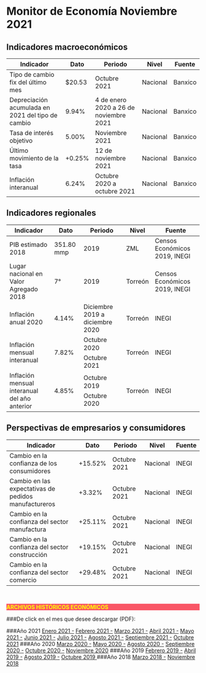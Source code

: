 # Monitor de Economía Noviembre 2021

## Indicadores macroeconómicos
Indicador                                                       |Dato       |Periodo            |Nivel      |Fuente         |
----------------------------------------------------------------|---------------|-----------------------|---------------|---------------|
Tipo de cambio fix del último mes                   |  $20.53   |Octubre 2021        |Nacional      |Banxico        |
Depreciación acumulada en 2021 del tipo de cambio       |  9.94%    |4 de enero 2020 a 26 de noviembre 2021|Nacional    |Banxico|
Tasa de interés objetivo                            |  5.00%    |Noviembre 2021     |Nacional   |Banxico        |
Último movimiento de la tasa                    |  +0.25%   |12 de noviembre 2021   |Nacional   |Banxico        |
Inflación interanual                        |  6.24%    |Octubre 2020 a octubre 2021|Nacional   |Banxico|

## Indicadores regionales
Indicador                                                       |Dato       |Periodo        |Nivel      |Fuente                 |
----------------------------------------------------------------|---------------|---------------|---------------|-----------------------|
PIB estimado 2018                       |351.80 mmp |2019       |ZML        |Censos Económicos 2019, INEGI  |
Lugar nacional en Valor Agregado 2018               |7°         |2019       |Torreón        |Censos Económicos 2019, INEGI  |
Inflación anual 2020                        |4.14%      |Diciembre 2019 a diciembre 2020|Torreón        |INEGI  |
Inflación mensual interanual                    |7.82%      |Octubre 2020  Octubre 2021|Torreón|INEGI  |
Inflación mensual interanual del año anterior           |4.85%      |Octubre 2019  Octubre 2020|Torreón|INEGI  |

## Perspectivas de empresarios y consumidores
Indicador                                                       |Dato       |Periodo            |Nivel      |Fuente         |
----------------------------------------------------------------|---------------|-----------------------|---------------|---------------|
Cambio en la confianza de los consumidores              |+15.52%    |Octubre 2021   |Nacional   |INEGI      |
Cambio en las expectativas de pedidos manufactureros        |+3.32%     |Octubre 2021   |Nacional   |INEGI      |
Cambio en la confianza del sector manufactura           |+25.11%    |Octubre 2021   |Nacional   |INEGI      |
Cambio en la confianza del sector construcción          |+19.15%    |Octubre 2021   |Nacional   |INEGI      |
Cambio en la confianza del sector comercio              |+29.48%    |Octubre 2021   |Nacional   |INEGI      |

</br>


<p style="background-color:#f95666;color:yellow;"><strong>ARCHIVOS HISTÓRICOS ECONÓMICOS</strong></p>

###De click en el mes que desee descargar (PDF):

###Año 2021
[Enero 2021 -](http://www.trcimplan.gob.mx/monitores/economia/economia-ene-2021.pdf)
[Febrero 2021 -](http://www.trcimplan.gob.mx/monitores/economia/economia-feb-2021.pdf)
[Marzo 2021 -](http://www.trcimplan.gob.mx/monitores/economia/economia-mar-2021.pdf)
[Abril 2021 -](http://www.trcimplan.gob.mx/monitores/economia/economia-abr-2021.pdf)
[Mayo 2021 -](http://www.trcimplan.gob.mx/monitores/economia/economia-may-2021.pdf)
[Junio 2021 -](http://www.trcimplan.gob.mx/monitores/economia/economia-jun-2021.pdf)
[Julio 2021 -](http://www.trcimplan.gob.mx/monitores/economia/economia-jul-2021.pdf)
[Agosto 2021 -](http://www.trcimplan.gob.mx/monitores/economia/economia-ago-2021.pdf)
[Septiembre 2021 -](http://www.trcimplan.gob.mx/monitores/economia/economia-sep-2021.pdf)
[Octubre 2021](http://www.trcimplan.gob.mx/monitores/economia/economia-oct-2021.pdf)
###Año 2020
[Marzo     2020 -](http://www.trcimplan.gob.mx/monitores/economia/economia-marzo-2020.pdf)
[Mayo      2020 -](http://www.trcimplan.gob.mx/monitores/economia/economia-mayo-2020.pdf)
[Agosto    2020 -](http://www.trcimplan.gob.mx/monitores/economia/economia-agosto-2020.pdf)
[Septiembre   2020 -](http://www.trcimplan.gob.mx/monitores/economia/economia-sep-2020.pdf)
[Octubre   2020 -](http://www.trcimplan.gob.mx/monitores/economia/economia-oct-2020.pdf)
[Noviembre   2020](http://www.trcimplan.gob.mx/monitores/economia/economia-nov-2020.pdf)
###Año 2019
[Febrero   2019 -](http://www.trcimplan.gob.mx/monitores/economia/economia-febrero-2019.pdf)
[Abril     2019 -](http://www.trcimplan.gob.mx/monitores/economia/economia-abril-2019.pdf)
[Agosto    2019 -](http://www.trcimplan.gob.mx/monitores/economia/economia-agosto-2019.pdf)
[Octubre   2019 ](http://www.trcimplan.gob.mx/monitores/economia/economia-octubre-2019.pdf)
###Año 2018
[Marzo     2018 -](http://www.trcimplan.gob.mx/monitores/economia/economia-marzo-2018.pdf)
[Noviembre 2018](http://www.trcimplan.gob.mx/monitores/economia/economia-nov-2018.pdf)
</br>

</br>
